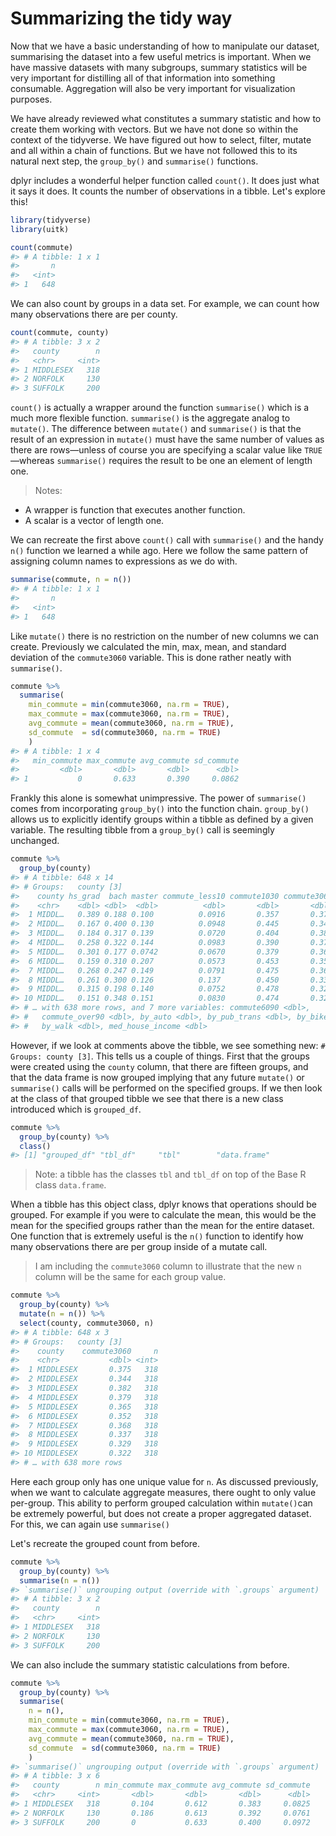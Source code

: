 # Summarizing the tidy way





Now that we have a basic understanding of how to manipulate our dataset, summarising the dataset into a few useful metrics is important. When we have massive datasets with many subgroups, summary statistics will be very important for distilling all of that information into something consumable. Aggregation will also be very important for visualization purposes. 

We have already reviewed what constitutes a summary statistic and how to create them working with vectors. But we have not done so within the context of the tidyverse. We have figured out how to select, filter, mutate and all within a chain of functions. But we have not followed this to its natural next step, the `group_by()` and `summarise()` functions. 

dplyr includes a wonderful helper function called `count()`. It does just what it says it does. It counts the number of observations in a tibble. Let's explore this! 


```r
library(tidyverse)
library(uitk)

count(commute)
#> # A tibble: 1 x 1
#>       n
#>   <int>
#> 1   648
```

We can also count by groups in a data set. For example, we can count how many observations there are per county.


```r
count(commute, county)
#> # A tibble: 3 x 2
#>   county        n
#>   <chr>     <int>
#> 1 MIDDLESEX   318
#> 2 NORFOLK     130
#> 3 SUFFOLK     200
```


`count()` is actually a wrapper around the function `summarise()` which is a much more flexible function. `summarise()` is the aggregate analog to `mutate()`. The difference between `mutate()` and `summarise()` is that the result of an expression in `mutate()` must have the same number of values as there are rows—unless of course you are specifying a scalar value like `TRUE`—whereas `summarise()` requires the result to be one an element of length one.

> Notes: 
- A wrapper is function that executes another function.
- A scalar is a vector of length one.

We can recreate the first above `count()` call with `summarise()` and the handy `n()` function we learned a while ago. Here we follow the same pattern of assigning column names to expressions as we do with. 


```r
summarise(commute, n = n())
#> # A tibble: 1 x 1
#>       n
#>   <int>
#> 1   648
```

Like `mutate()` there is no restriction on the number of new columns we can create. Previously we calculated the min, max, mean, and standard deviation of the `commute3060` variable. This is done rather neatly with `summarise()`.


```r
commute %>% 
  summarise(
    min_commute = min(commute3060, na.rm = TRUE),
    max_commute = max(commute3060, na.rm = TRUE),
    avg_commute = mean(commute3060, na.rm = TRUE),
    sd_commute  = sd(commute3060, na.rm = TRUE)
    )
#> # A tibble: 1 x 4
#>   min_commute max_commute avg_commute sd_commute
#>         <dbl>       <dbl>       <dbl>      <dbl>
#> 1           0       0.633       0.390     0.0862
```

Frankly this alone is somewhat unimpressive. The power of `summarise()` comes from incorporating `group_by()` into the function chain. `group_by()` allows us to explicitly identify groups within a tibble as defined by a given variable. The resulting tibble from a `group_by()` call is seemingly unchanged. 


```r
commute %>% 
  group_by(county)
#> # A tibble: 648 x 14
#> # Groups:   county [3]
#>    county hs_grad  bach master commute_less10 commute1030 commute3060
#>    <chr>    <dbl> <dbl>  <dbl>          <dbl>       <dbl>       <dbl>
#>  1 MIDDL…   0.389 0.188 0.100          0.0916       0.357       0.375
#>  2 MIDDL…   0.167 0.400 0.130          0.0948       0.445       0.344
#>  3 MIDDL…   0.184 0.317 0.139          0.0720       0.404       0.382
#>  4 MIDDL…   0.258 0.322 0.144          0.0983       0.390       0.379
#>  5 MIDDL…   0.301 0.177 0.0742         0.0670       0.379       0.365
#>  6 MIDDL…   0.159 0.310 0.207          0.0573       0.453       0.352
#>  7 MIDDL…   0.268 0.247 0.149          0.0791       0.475       0.368
#>  8 MIDDL…   0.261 0.300 0.126          0.137        0.450       0.337
#>  9 MIDDL…   0.315 0.198 0.140          0.0752       0.478       0.329
#> 10 MIDDL…   0.151 0.348 0.151          0.0830       0.474       0.322
#> # … with 638 more rows, and 7 more variables: commute6090 <dbl>,
#> #   commute_over90 <dbl>, by_auto <dbl>, by_pub_trans <dbl>, by_bike <dbl>,
#> #   by_walk <dbl>, med_house_income <dbl>
```

However, if we look at comments above the tibble, we see something new: `# Groups: county [3]`. This tells us a couple of things. First that the groups were created using the `county` column, that there are fifteen groups, and that the data frame is now grouped implying that any future `mutate()` or `summarise()` calls will be performed on the specified groups. If we then look at the class of that grouped tibble we see that there is a new class introduced which is `grouped_df`.


```r
commute %>% 
  group_by(county) %>% 
  class()
#> [1] "grouped_df" "tbl_df"     "tbl"        "data.frame"
```

> Note: a tibble has the classes `tbl` and `tbl_df` on top of the Base R class `data.frame`.

When a tibble has this object class, dplyr knows that operations should be grouped. For example if you were to calculate the mean, this would be the mean for the specified groups rather than the mean for the entire dataset. 
One function that is extremely useful is the `n()` function to identify how many observations there are per group inside of a mutate call.

> I am including the `commute3060` column to illustrate that the new `n` column will be the same for each group value. 


```r
commute %>% 
  group_by(county) %>% 
  mutate(n = n()) %>% 
  select(county, commute3060, n) 
#> # A tibble: 648 x 3
#> # Groups:   county [3]
#>    county    commute3060     n
#>    <chr>           <dbl> <int>
#>  1 MIDDLESEX       0.375   318
#>  2 MIDDLESEX       0.344   318
#>  3 MIDDLESEX       0.382   318
#>  4 MIDDLESEX       0.379   318
#>  5 MIDDLESEX       0.365   318
#>  6 MIDDLESEX       0.352   318
#>  7 MIDDLESEX       0.368   318
#>  8 MIDDLESEX       0.337   318
#>  9 MIDDLESEX       0.329   318
#> 10 MIDDLESEX       0.322   318
#> # … with 638 more rows
```


Here each group only has one unique value for `n`. As discussed previously, when we want to calculate aggregate measures, there ought to only value per-group. This ability to perform grouped calculation within `mutate()`can be extremely powerful, but does not create a proper aggregated dataset. For this, we can again use `summarise()`

Let's recreate the grouped count from before.


```r
commute %>% 
  group_by(county) %>% 
  summarise(n = n())
#> `summarise()` ungrouping output (override with `.groups` argument)
#> # A tibble: 3 x 2
#>   county        n
#>   <chr>     <int>
#> 1 MIDDLESEX   318
#> 2 NORFOLK     130
#> 3 SUFFOLK     200
```

We can also include the summary statistic calculations from before. 


```r
commute %>% 
  group_by(county) %>% 
  summarise(
    n = n(),
    min_commute = min(commute3060, na.rm = TRUE),
    max_commute = max(commute3060, na.rm = TRUE),
    avg_commute = mean(commute3060, na.rm = TRUE),
    sd_commute  = sd(commute3060, na.rm = TRUE)
    )
#> `summarise()` ungrouping output (override with `.groups` argument)
#> # A tibble: 3 x 6
#>   county        n min_commute max_commute avg_commute sd_commute
#>   <chr>     <int>       <dbl>       <dbl>       <dbl>      <dbl>
#> 1 MIDDLESEX   318       0.104       0.612       0.383     0.0825
#> 2 NORFOLK     130       0.186       0.613       0.392     0.0761
#> 3 SUFFOLK     200       0           0.633       0.400     0.0972
```

